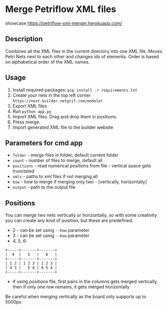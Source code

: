 # Merge Petriflow XML files
showcase https://petriflow-xml-merger.herokuapp.com/

## Description

Combines all the XML files in the current directory into one XML file. Moves Petri Nets next to each other and changes
ids of elements. Order is based on alphabetical order of the XML names.

## Usage

1. Install required packages: ```pip install -r requirements.txt```
2. Create your nets in the top left corner ```https://next.builder.netgrif.com/modeler```
3. Export XML files 
4. Run ```python app.py ```
5. Import XML files. Drag and drop them in positions.
6. Press merge.
7. Import generated XML file to the builder website



## Parameters for cmd app

- ```folder``` - merge files in folder, default current folder
- ```count``` - number of files to merge, default all
- ```positions``` - read numerical positions from file - vertical space gets trunctated
- ```xmls``` - paths to xml files if not merging all
- ```how``` - how to merge if merging only two - [vertically, horizontally]
- ```output``` - path to the output file

## Positions

You can merge two nets vertically or horizontally, so with some creativity you can create any kind of position, but these
are predefined.

- 2 - can be set using ```--how``` parameter
- 3 - can be set using ```--how``` parameter
- 4, 5, 6:

```
+-----+-------+-------+
|  4  |   5   |   6   |
+-----+-------+-------+
| 1 2 | 1 2 3 | 1 2 3 |
| 4 3 |   5 4 | 6 5 4 |
+-----+-------+-------+
```

- if using positions file, first pairs in the columns gets merged vertically,
then if only one row remains, it gets merged horizontally

Be careful when merging vertically as the board only supports up to 5000px.
